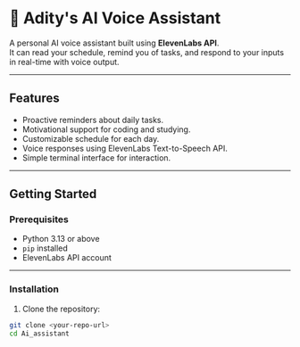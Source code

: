 # 🎤 Adity's AI Voice Assistant

A personal AI voice assistant built using **ElevenLabs API**.  
It can read your schedule, remind you of tasks, and respond to your inputs in real-time with voice output.

---

## Features

- Proactive reminders about daily tasks.
- Motivational support for coding and studying.
- Customizable schedule for each day.
- Voice responses using ElevenLabs Text-to-Speech API.
- Simple terminal interface for interaction.

---

## Getting Started

### Prerequisites

- Python 3.13 or above
- `pip` installed
- ElevenLabs API account

---

### Installation

1. Clone the repository:
```bash
git clone <your-repo-url>
cd Ai_assistant
